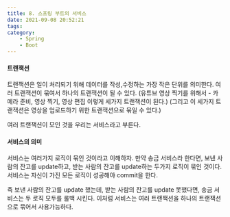 ```yaml
---
title: 8. 스프링 부트의 서비스
date: 2021-09-08 20:52:21
tags:
category:
    - Spring
    - Boot
---
```

#### 트랜잭션
트랜잭션은 일이 처리되기 위해 데이터를 작성,수정하는 가장 작은 단위를 의미한다.
여러 트랜잭션이 묶여서 하나의 트랜잭션이 될 수 있다.
(유튜브 영상 찍기를 위해서 - 카메라 준비, 영상 찍기, 영상 편집 이렇게 세가지 트랜잭션이 된다.)
(그리고 이 세가지 트랜잭션은 영상을 업로드하기 위한 트랜잭션으로 묶일 수 있다.)


여러 트랜잭션이 모인 것을 우리는 서비스라고 부른다.


#### 서비스의 의미
서비스는 여러가지 로직이 묶인 것이라고 이해하자.
만약 송금 서비스라 한다면, 
보낸 사람의 잔고를 update하고, 받는 사람의 잔고를 update하는 두가지 로직이 묶인 것이다.
서비스는 자신이 가진 모든 로직이 성공해야 commit을 한다.


즉 보낸 사람의 잔고를 update 했는데, 받는 사람의 잔고를 update 못했다면,
송금 서비스는 두 로직 모두를 롤백 시킨다.
이처럼 서비스는 여러 트랜잭션을 하나의 트랜잭션으로 묶어서 사용가능하다.